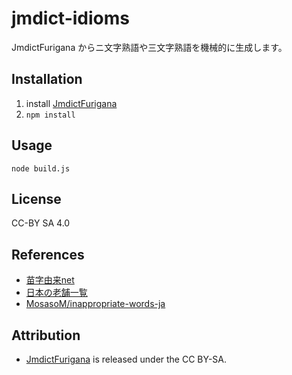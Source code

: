 # jmdict-idioms
JmdictFurigana からニ文字熟語や三文字熟語を機械的に生成します。

## Installation
1. install [JmdictFurigana](https://github.com/Doublevil/JmdictFurigana/releases)
2. ```npm install```

## Usage
```
node build.js
```

## License
CC-BY SA 4.0

## References
- [苗字由来net](https://myoji-yurai.net/)
- [日本の老舗一覧](https://ja.wikipedia.org/wiki/日本の老舗一覧)
- [MosasoM/inappropriate-words-ja](https://github.com/MosasoM/inappropriate-words-ja)

## Attribution
- [JmdictFurigana](https://github.com/Doublevil/JmdictFurigana) is released under the CC BY-SA.
